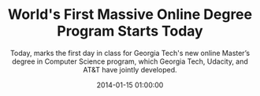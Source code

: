 ---
layout: post
title:  "World's First Massive Online Degree Program Starts Today"
subtitle:  "Today, marks the first day in class for Georgia Tech's new online Master’s degree in Computer Science program, which Georgia Tech, Udacity, and AT&T have jointly developed."
date:   2014-01-15 01:00:00
refurl: http://blog.udacity.com/2014/01/sebastian-thrun-worlds-first-massive.html
source: blog.udacity.com
categories: linkpost
---